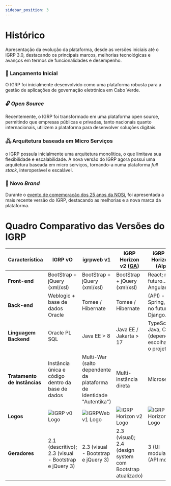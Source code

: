 ```yaml
---
sidebar_position: 3
---
```


# Histórico

Apresentação da evolução da plataforma, desde as versões iniciais até o IGRP 3.0, destacando os principais marcos, melhorias tecnológicas e avanços em termos de funcionalidades e desempenho.

### 🛫 Lançamento Inicial
O IGRP foi inicialmente desenvolvido como uma plataforma robusta para a gestão de aplicações de governação eletrónica em Cabo Verde.

### 🔓 _Open Source_ 
Recentemente, o IGRP foi transformado em uma plataforma open source, permitindo que empresas públicas e privadas, tanto nacionais quanto internacionais, utilizem a plataforma para desenvolver soluções digitais.

### 🖧 Arquitetura baseada em Micro Serviços 
o IGRP possuía inicialmente uma arquitetura monolítica, o que limitava sua flexibilidade e escalabilidade. A nova versão do IGRP agora possui uma arquitetura baseada em micro serviços, tornando-a numa plataforma _full stack_, interoperável e escalável.

### 📣 Novo _Brand_
Durante o <a href="https://nosi.cv/pt/web/guest/w/nosi-25-anos-nosi-apresenta-o-novo-igrp-framework-open-source-e-gratuito-para-desenvolvimento-de-solu%C3%A7%C3%B5es">evento de comemoração dos 25 anos da NOSi</a>, foi apresentada a mais recente versão do IGRP, destacando as melhorias e a nova marca da plataforma.


# Quadro Comparativo das Versões do IGRP

| Característica               | IGRP vO | igrp**web** v1 | IGRP Horizon v2 ([GA](https://en.m.wikipedia.org/wiki/Software_release_life_cycle)) | iGRP New Horizon v3 (Alpha) |
|----------------------------|---------|------------|----------------|------------------|
| **Front-end** | BootStrap + jQuery (xml/xsl) | BootStrap + jQuery (xml/xsl) | BootStrap + jQuery (xml/xsl) | React; no futuro... Vue, Angular... |
| **Back-end** | Weblogic + base de dados Oracle | Tomee / Hibernate | Tomee / Hibernate | (API) - Spring, .NET, no futuro... Django... |
| **Linguagem Backend** | Oracle PL SQL | Java EE > 8 | Java EE / Jakarta > 17 | TypeScript, Java, C#... (depende da escolha para o projeto ) |
| **Tratamento de Instâncias** | Instância única e código dentro da base de dados | Multi-War (salto dependente da plataforma de Identidade "Autentika") | Multi-instância direta | Microserviços |
| **Logos** | ![IGRP v0 Logo](https://nosiappssta.gov.cv/images/IGRP/IGRP2.3/themes/default/img/logo2.svg) | ![IGRPWeb v1 Logo](https://encrypted-tbn0.gstatic.com/images?q=tbn:ANd9GcRte-wSJcVn2kyHKZD9cuY5oJ7q3r5FtRvQDUn0um6AVyE4NTOocboQwzGvXj8r3Ft5QmU&usqp=CAU) | ![IGRP Horizon v2 Logo](https://igrp.cv/_next/image?url=https%3A%2F%2Fstorage-api.nosi.cv%2Fcms-portal-igrp%2FLOGO_default_01_7ac2b9de62.webp&w=640&q=75) | ![IGRP New Horizon v3 Logo](https://igrp.cv/_next/image?url=https%3A%2F%2Fstorage-api.nosi.cv%2Fcms-portal-igrp%2FLOGO_default_01_7ac2b9de62.webp&w=640&q=75) |
| **Geradores** | 2.1 (descritivo); 2.3 (visual - Bootstrap e jQuery 3) | 2.3 (visual - Bootstrap e jQuery 3) | 2.3 (visual); 2.4 (design system com Bootstrap atualizado) | 3 (UI modular); 3 (API modular) |

